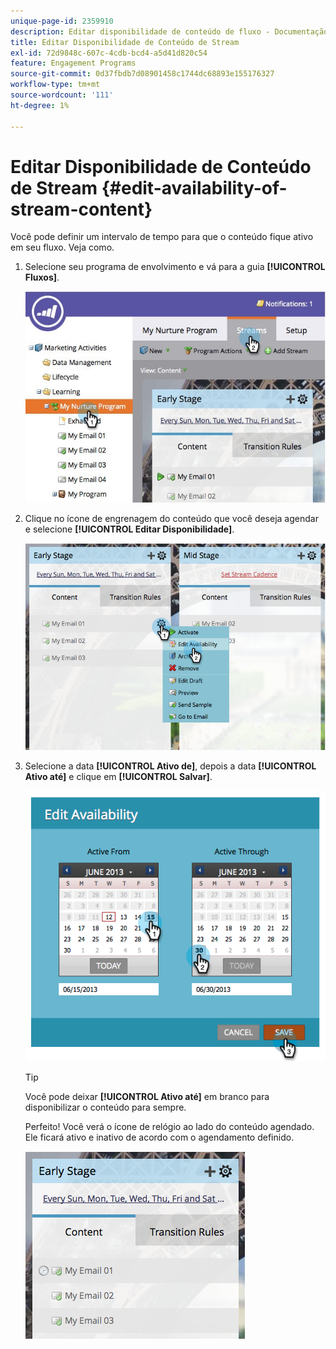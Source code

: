 ```yaml
---
unique-page-id: 2359910
description: Editar disponibilidade de conteúdo de fluxo - Documentação do Marketo - Documentação do produto
title: Editar Disponibilidade de Conteúdo de Stream
exl-id: 72d9848c-607c-4cdb-bcd4-a5d41d820c54
feature: Engagement Programs
source-git-commit: 0d37fbdb7d08901458c1744dc68893e155176327
workflow-type: tm+mt
source-wordcount: '111'
ht-degree: 1%

---
```


# Editar Disponibilidade de Conteúdo de Stream {#edit-availability-of-stream-content}

Você pode definir um intervalo de tempo para que o conteúdo fique ativo em seu fluxo. Veja como.

1. Selecione seu programa de envolvimento e vá para a guia **[!UICONTROL Fluxos]**.

   ![](assets/cloneasteam-2.jpg)

1. Clique no ícone de engrenagem do conteúdo que você deseja agendar e selecione **[!UICONTROL Editar Disponibilidade]**.

   ![](assets/image2014-9-15-17-3a35-3a56.png)

1. Selecione a data **[!UICONTROL Ativo de]**, depois a data **[!UICONTROL Ativo até]** e clique em **[!UICONTROL Salvar]**.

   ![](assets/image2014-9-15-17-3a36-3a0.png)

   >[!TIP]
   >
   >Você pode deixar **[!UICONTROL Ativo até]** em branco para disponibilizar o conteúdo para sempre.

   Perfeito! Você verá o ícone de relógio ao lado do conteúdo agendado. Ele ficará ativo e inativo de acordo com o agendamento definido.

   ![](assets/image2014-9-15-17-3a36-3a4.png)
